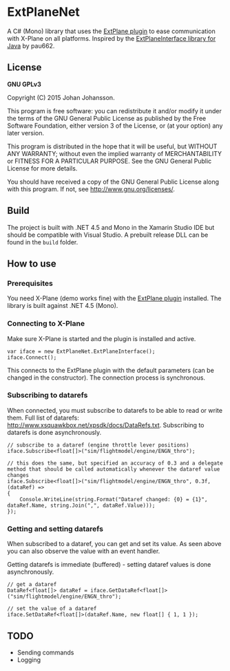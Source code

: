 # ExtPlaneNet
A C# (Mono) library that uses the [ExtPlane plugin](https://github.com/vranki/ExtPlane) to ease communication with X-Plane on all platforms. Inspired by the [ExtPlaneInterface library for Java](https://github.com/pau662/ExtPlaneInterface) by pau662.

## License
**GNU GPLv3**

Copyright (C) 2015  Johan Johansson.

This program is free software: you can redistribute it and/or modify
it under the terms of the GNU General Public License as published by
the Free Software Foundation, either version 3 of the License, or
(at your option) any later version.

This program is distributed in the hope that it will be useful,
but WITHOUT ANY WARRANTY; without even the implied warranty of
MERCHANTABILITY or FITNESS FOR A PARTICULAR PURPOSE.  See the
GNU General Public License for more details.

You should have received a copy of the GNU General Public License
along with this program.  If not, see <http://www.gnu.org/licenses/>.

## Build
The project is built with .NET 4.5 and Mono in the Xamarin Studio IDE but should be compatible with Visual Studio. A prebuilt release DLL can be found in the `build` folder.

## How to use
### Prerequisites
You need X-Plane (demo works fine) with the [ExtPlane plugin](https://github.com/vranki/ExtPlane) installed. The library is built against .NET 4.5 (Mono).

### Connecting to X-Plane
Make sure X-Plane is started and the plugin is installed and active.

```
var iface = new ExtPlaneNet.ExtPlaneInterface();
iface.Connect();
```

This connects to the ExtPlane plugin with the default parameters (can be changed in the constructor). The connection process is synchronous.

### Subscribing to datarefs
When connected, you must subscribe to datarefs to be able to read or write them. Full list of datarefs: http://www.xsquawkbox.net/xpsdk/docs/DataRefs.txt. Subscribing to datarefs is done asynchronously.

```
// subscribe to a dataref (engine throttle lever positions)
iface.Subscribe<float[]>("sim/flightmodel/engine/ENGN_thro");

// this does the same, but specified an accuracy of 0.3 and a delegate method that should be called automatically whenever the dataref value changes
iface.Subscribe<float[]>("sim/flightmodel/engine/ENGN_thro", 0.3f, (dataRef) =>
{
    Console.WriteLine(string.Format("Dataref changed: {0} = {1}", dataRef.Name, string.Join(",", dataRef.Value)));
});
```

### Getting and setting datarefs
When subscribed to a dataref, you can get and set its value. As seen above you can also observe the value with an event handler.

Getting datarefs is immediate (buffered) - setting dataref values is done asynchronously.

```
// get a dataref
DataRef<float[]> dataRef = iface.GetDataRef<float[]>("sim/flightmodel/engine/ENGN_thro");

// set the value of a dataref
iface.SetDataRef<float[]>(dataRef.Name, new float[] { 1, 1 });
```

## TODO
* Sending commands
* Logging
